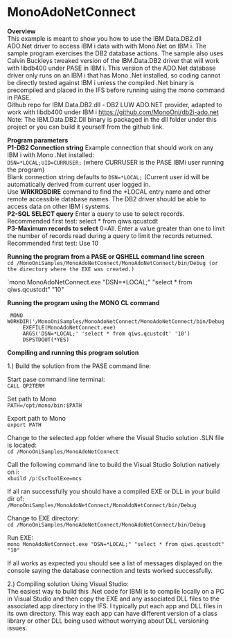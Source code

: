 ﻿# MonoAdoNetConnect

**Overview**<br>
This example is meant to show you how to use the IBM.Data.DB2.dll ADO.Net driver to access IBM i data with 
with Mono.Net on IBM i. The sample program exercises the DB2 database actions. The sample also uses Calvin Buckleys
tweaked version of the IBM.Data.DB2 driver that will work with libdb400 under PASE in IBM i. 
This version of the ADO.Net database driver only runs on an IBM i that has Mono .Net installed, so coding 
cannot be directly tested against IBM i unless the compiled .Net binary is precompiled and placed in the 
IFS before running using the mono command in PASE.
<br>
Github repo for IBM.Data.DB2.dll - DB2 LUW ADO.NET provider, adapted to work with libdb400 under IBM i 
https://github.com/MonoOni/db2i-ado.net
<br>
Note: The IBM.Data.DB2.Dll binary is packaged in the dll folder under this project or you can build it yourself from the github link.
<br>

**Program parameters**<br>
**P1-DB2 Connection string** Example connection that should work on any IBM i with Mono .Net installed:<br>
```DSN=*LOCAL;UID=CURRUSER;``` (where CURRUSER is the PASE IBMi user running the program)<br>
Blank connection string defaults to ```DSN=*LOCAL;``` (Current user id will be automatically derived from current user logged in.<br>
Use **WRKRDBDIRE** command to find the *LOCAL entry name and other remote accessible database names. The DB2 driver should be able to access data on other IBM i systems.
<br>
**P2-SQL SELECT query** Enter a query to use to select records. Recommended first test: select * from qiws.qcustcdt
<br>
**P3-Maximum records to select** 0=All. Enter a value greater than one to limit the number of records read during a query to limit the records returned. Recommended first test: Use 10

**Running the program from a PASE or QSHELL command line screen**<br>
`cd /MonoOniSamples/MonoAdoNetConnect/MonoAdoNetConnect/bin/Debug (or the directory where the EXE was created.)`

`mono MonoAdoNetConnect.exe "DSN=*LOCAL;" "select * from qiws.qcustcdt" "10" 

**Running the program using the MONO CL command**<br>
```
 MONO WORKDIR('/MonoOniSamples/MonoAdoNetConnect/MonoAdoNetConnect/bin/Debug')                    
     EXEFILE(MonoAdoNetConnect.exe)                                  
     ARGS('DSN=*LOCAL;' 'select * from qiws.qcustcdt' '10')
     DSPSTDOUT(*YES)                                            
```
**Compiling and running this program solution**<br>

1.) Build the solution from the PASE command line:

Start pase command line terminal:<br>
`CALL QP2TERM`

Set path to Mono<br>
`PATH=/opt/mono/bin:$PATH`

Export path to Mono<br>
`export PATH`

Change to the selected app folder where the Visual Studio solution .SLN file is located:<br>
`cd /MonoOniSamples/MonoAdoNetConnect`

Call the following command line to build the Visual Studio Solution natively on i:<br>
`xbuild /p:CscToolExe=mcs`

If all ran successfully you should have a compiled EXE or DLL in your build dir of:<br>
`/MonoOniSamples/MonoAdoNetConnect/MonoAdoNetConnect/bin/Debug`

Change to EXE directory:<br>
`cd /MonoOniSamples/MonoAdoNetConnect/MonoAdoNetConnect/bin/Debug`

Run EXE:<br>
`mono MonoAdoNetConnect.exe "DSN=*LOCAL;" "select * from qiws.qcustcdt" "10"
`

If all works as expected you should see a list of messages displayed on the 
console saying the database connection and tests worked successfully.

2.) Compiling solution Using Visual Studio:<br>
The easiest way to build this .Net code for IBMi is to compile locally on a PC in Visual Studio
and then copy the EXE and any associated DLL files to the associated app directory in the IFS. 
I typically put each app and DLL files in its own directory. This way each app can have different
version of a class library or other DLL being used without worrying about DLL versioning issues.

